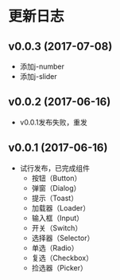 # 更新日志

## v0.0.3 (2017-07-08)

- 添加j-number
- 添加j-slider

## v0.0.2 (2017-06-16)

- v0.0.1发布失败，重发

## v0.0.1 (2017-06-16)

- 试行发布，已完成组件
  - 按钮（Button）
  - 弹窗（Dialog）
  - 提示（Toast）
  - 加载器（Loader）
  - 输入框（Input）
  - 开关（Switch）
  - 选择器（Selector）
  - 单选（Radio）
  - 复选（Checkbox）
  - 捡选器（Picker）